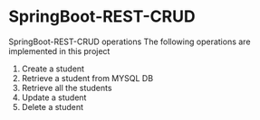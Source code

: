 # SpringBoot-REST-CRUD
SpringBoot-REST-CRUD operations
The following operations are implemented in this project 
  1. Create a student
  2. Retrieve a student from MYSQL DB
  3. Retrieve all the students
  4. Update a student
  5. Delete a student

